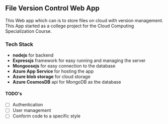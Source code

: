 ## File Version Control Web App
This Web app which can is to store files on cloud with version management.
This App started as a college project for the Cloud Computing Specialization Course.

### Tech Stack
- **nodejs** for backend
- **Expressjs** framework for easy running and managing the server
- **Mongoosejs** for easy connection to the database
- **Azure App Service** for hosting the app
- **Azure blob storage** for cloud storage
- **Azure CosmosDB** api for MongoDB as the database

#### TODO's
- [ ] Authentication
- [ ] User management
- [ ] Conform code to a specific style
